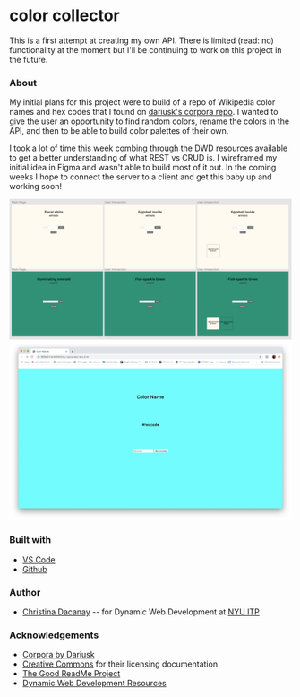 <!-- Every README should start with an H1 -->

# color collector

This is a first attempt at creating my own API. There is limited (read: no) functionality at the moment but I'll be continuing to work on this project in the future.

### About

My initial plans for this project were to build of a repo of Wikipedia color names and hex codes that I found on [dariusk's corpora repo](https://github.com/dariusk/corpora). I wanted to give the user an opportunity to find random colors, rename the colors in the API, and then to be able to build color palettes of their own.

I took a lot of time this week combing through the DWD resources available to get a better understanding of what REST vs CRUD is. I wireframed my initial idea in Figma and wasn't able to build most of it out. In the coming weeks I hope to connect the server to a client and get this baby up and working soon!

![Wireframe](https://github.com/c-dacanay/color-collector/blob/master/images/1.png)
![Front End](https://github.com/c-dacanay/color-collector/blob/master/images/2.png)

<!-- It is essential to describe how to set up your project -->

<!-- ### Deployment -->

### Built with

- [VS Code](https://code.visualstudio.com/)
- [Github](https://github.com)

### Author

- [Christina Dacanay](http://cdacanay.com/) -- for Dynamic Web Development at [NYU ITP](https://itp.nyu.edu)

### Acknowledgements

- [Corpora by Dariusk](https://github.com/dariusk/corpora)
- [Creative Commons](https://creativecommons.org/licenses/by/4.0/) for their licensing documentation
- [The Good ReadMe Project](https://github.com/itp-dwd/2020-spring/blob/master/templates/readme-template.md)
- [Dynamic Web Development Resources](https://github.com/itp-dwd/2020-spring/blob/master/weeks/04_back-end-foundations.md)
